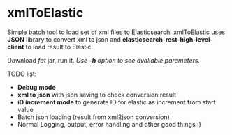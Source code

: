 # xmlToElastic

Simple batch tool to load set of xml files to Elasticsearch.
xmlToElastic uses **JSON** library to convert xml to json and **elasticsearch-rest-high-level-client** to load result to Elastic.

Download *fat* jar, run it.
*Use **-h** option to see avaliable parameters.*

TODO list:
* **Debug mode** 
* **xml to json** with json saving to check conversion result
* **iD increment mode** to generate ID for elastic as increment from start value
* Batch json loading (result from xml2json conversion)
* Normal Logging, output, error handling and other good things :)
